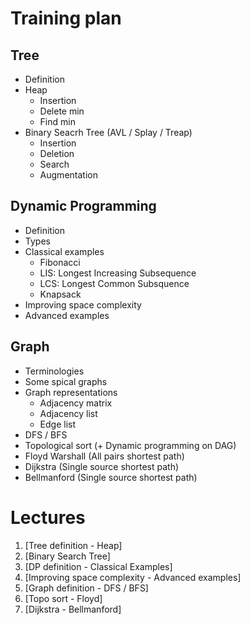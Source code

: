 # Training plan

## Tree
 * Definition 
 * Heap
   * Insertion
   * Delete min
   * Find min   
 * Binary Seacrh Tree (AVL / Splay / Treap)
   * Insertion
   * Deletion
   * Search
   * Augmentation

## Dynamic Programming
 * Definition
 * Types
 * Classical examples
   * Fibonacci
   * LIS: Longest Increasing Subsequence
   * LCS: Longest Common Subsquence
   * Knapsack
 * Improving space complexity
 * Advanced examples

## Graph
 * Terminologies
 * Some spical graphs
 * Graph representations
   * Adjacency matrix
   * Adjacency list   
   * Edge list
 * DFS / BFS
 * Topological sort (+ Dynamic programming on DAG)
 * Floyd Warshall   (All pairs shortest path)
 * Dijkstra         (Single source shortest path)
 * Bellmanford      (Single source shortest path)
 
 
# Lectures
  1. [Tree definition - Heap]
  2. [Binary Search Tree]
  3. [DP definition - Classical Examples]
  4. [Improving space complexity - Advanced examples]
  5. [Graph definition -  DFS / BFS]
  6. [Topo sort - Floyd]
  7. [Dijkstra - Bellmanford]
